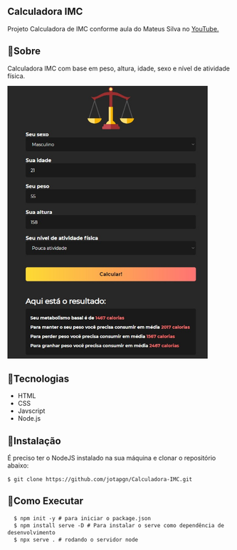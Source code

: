 ## Calculadora IMC

Projeto Calculadora de IMC conforme aula do Mateus Silva no [YouTube.](https://www.youtube.com/watch?v=yiDq9wUiUjc)

## :pushpin:Sobre

Calculadora IMC com base em peso, altura, idade, sexo e nível de atividade física.

<img src="assets/img/print.jpg" width="450px">

## :closed_book:Tecnologias

* HTML
* CSS
* Javscript
* Node.js

## :pencil:Instalação

É preciso ter o NodeJS instalado na sua máquina e clonar o repositório abaixo:
```
$ git clone https://github.com/jotapgn/Calculadora-IMC.git
```
## :pencil:Como Executar
```
  $ npm init -y # para iniciar o package.json
  $ npm install serve -D # Para instalar o serve como dependência de desenvolvimento
  $ npx serve . # rodando o servidor node
```
